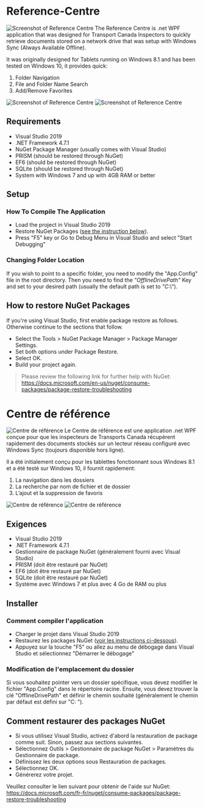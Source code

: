 # Reference-Centre
![Screenshot of Reference Centre](rce1.png?raw=true "Screenshot of Reference Centre")
The Reference Centre is .net WPF application that was designed for Transport Canada Inspectors to quickly retrieve documents stored on a network drive that was setup with Windows Sync (Always Available Offline). 


It was originally designed for Tablets running on Windows 8.1 and has been tested on Windows 10, it provides quick:

1. Folder Navigation
2. File and Folder Name Search
3. Add/Remove Favorites

![Screenshot of Reference Centre](rcfe1.png?raw=true "Screenshot of Reference Centre")
![Screenshot of Reference Centre](rcfie.png?raw=true "Screenshot of Reference Centre")

## Requirements
- Visual Studio 2019
- .NET Framework 4.7.1 
- NuGet Package Manager (usually comes with Visual Studio)
- PRISM (should be restored through NuGet)
- EF6 (should be restored through NuGet)
- SQLite (should be restored through NuGet)
- System with Windows 7 and up with 4GB RAM or better

## Setup
### How To Compile The Application
- Load the project in Visual Studio 2019
- Restore NuGet Packages ([see the instruction below](#how-to-restore-nuget-pakcages)).
- Press "F5" key or Go to Debug Menu in Visual Studio and select "Start Debugging"

### Changing Folder Location
If you wish to point to a specific folder, you need to modify the "App.Config" file in the root directory.
Then you need to find the *"OfflineDrivePath"* Key and set to your desired path (usually the default path is set to *"C:\\"*).

## How to restore NuGet Packages
If you're using Visual Studio, first enable package restore as follows. Otherwise continue to the sections that follow.

* Select the Tools > NuGet Package Manager > Package Manager Settings.
* Set both options under Package Restore.
* Select OK.
* Build your project again.
> Please review the following link for further help with NuGet:
https://docs.microsoft.com/en-us/nuget/consume-packages/package-restore-troubleshooting


# Centre de référence 
![Centre de référence](rcf1.png?raw=true "Centre de référence")
Le Centre de référence est une application .net WPF conçue pour que les inspecteurs de Transports Canada récupèrent rapidement des documents stockés sur un lecteur réseau configuré avec Windows Sync (toujours disponible hors ligne). 

Il a été initialement conçu pour les tablettes fonctionnant sous Windows 8.1 et a été testé sur Windows 10, il fournit rapidement: 

1. La navigation dans les dossiers 
2. La recherche par nom de fichier et de dossier 
3. L’ajout et la suppression de favoris 

 ![Centre de référence ](rcff1.png?raw=true "Centre de référence ")
 ![Centre de référence ](rcfif.png?raw=true "Centre de référence ")

## Exigences 
- Visual Studio 2019 
- .NET Framework 4.7.1 
- Gestionnaire de package NuGet (généralement fourni avec Visual Studio) 
- PRISM (doit être restauré par NuGet) 
- EF6 (doit être restauré par NuGet) 
- SQLite (doit être restauré par NuGet) 
- Système avec Windows 7 et plus avec 4 Go de RAM ou plus 


## Installer 
### Comment compiler l'application 
- Charger le projet dans Visual Studio 2019 
- Restaurez les packages NuGet ([voir les instructions ci-dessous](#Comment-restaurer-des-packages-NuGet)). 
- Appuyez sur la touche "F5" ou allez au menu de débogage dans Visual Studio et sélectionnez "Démarrer le débogage" 

### Modification de l'emplacement du dossier 
Si vous souhaitez pointer vers un dossier spécifique, vous devez modifier le fichier "App.Config" dans le répertoire racine. Ensuite, vous devez trouver la clé "OfflineDrivePath" et définir le chemin souhaité (généralement le chemin par défaut est défini sur "C: \"). 

## Comment restaurer des packages NuGet 
- Si vous utilisez Visual Studio, activez d'abord la restauration de package comme suit. Sinon, passez aux sections suivantes. 
- Sélectionnez Outils > Gestionnaire de package NuGet > Paramètres du Gestionnaire de package. 
- Définissez les deux options sous Restauration de packages. 
- Sélectionnez OK. 
- Générerez votre projet. 

Veuillez consulter le lien suivant pour obtenir de l'aide sur NuGet: https://docs.microsoft.com/fr-fr/nuget/consume-packages/package-restore-troubleshooting  

